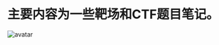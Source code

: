 # 主要内容为一些靶场和CTF题目笔记。
![avatar](https://avatars1.githubusercontent.com/u/47895346?s=400&u=311d378c43e3e5f32aa5ec1c58238661d0ceb68d&v=4)
